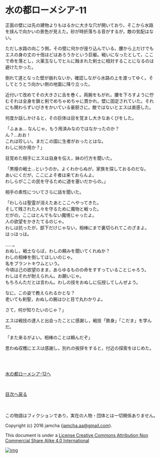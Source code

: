 # 水の都ローメシア-11

正面の壁には先の建物よりもはるかに大きな穴が開いており，そこから水路  
を挟んで向かいの景色が見えた。砂が時折落ちる音がするが，敵の気配はな  
い。  

ただし水路の向こう側，その壁に何かが座り込んでいる。腰から上だけでも  
エスの身の丈の十倍ほどはあろうかという巨躯。戦いになったとして，ここ  
で命を落とし，火薬玉なしでヒルに蝕まれた剣士に相対することになるのは  
避けたかった。  

倒れて道となった壁が崩れないか，確認しながら水路の上を渡ってゆく。そ  
してとうとう向かい側の地面に降り立った。  

近付いて改めてその大きさに舌を巻く。両腕をもがれ，腰を下ろすように佇  
むそれは全身を鎖と剣でめちゃめちゃに貫かれ，壁に固定されていた。それ  
にも関わらずいびきをかいている豪胆さに，敵ではないとエスは直感した。  

何度か話しかけると，その巨体は目を覚まし大きなあくびをした。  

「ふぁぁ… なんじゃ，もう用済みなのではなかったのか？  
ん？…おお！  
これは珍しい。まだこの国に生者がおったとはな。  
わしに何か用か？」  

目覚めた相手にエスは自身を伝え，妹の行方を聞いた。  

「黒檀の戦士…というのか。よくわからぬが，家族を探しておるのだな。  
あいにくだが，ここによそ者は来ておらんよ。  
わしらがここの民を守るために道を塞いだからの。」  

相手の素性についてさらに話を聞いた。  

「わしらは聖霊が消えたあとここへやってきた。  
そして残された人々を守るために魔物と戦った。  
だがの，ここはとんでもない魔境じゃったよ。  
人の欲望をかきたてるのじゃ。  
わしは抗ったが，部下だけじゃない，相棒にまで裏切られてこのざまよ。  
はっはっは。  

……。  
おぬし，戦士ならば，わしの頼みを聞いてくれぬか？  
わしの相棒を倒してほしいのじゃ。  
名をブラントキウムという。  
今頃は己の欲望のまま，あらゆるものの命をすすっていることじゃろう。  
わしはそれが耐えられん。お願いじゃ。  
もちろんただとは言わん。わしの技をおぬしに伝授してしんぜよう。  

なに，この姿で教えられるかとな？  
老いても剣聖，おぬしの腕はひと目で丸わかりよ。  

さて，何が知りたいのじゃ？」  

エスは戦技の達人と出会ったことに感謝し，戦技「鉄身」「こだま」を学ん  
だ。  

「また来るがよい。相棒のことは頼んだぞ」  

思わぬ収穫にエスは感謝し，別れの挨拶をすると，付近の探索をはじめた。  

<br>  
<br>  

[水の都ローメシア-12へ](https://github.com/jamcha-aa/EbonyBlades/blob/master/articles/lawmessiah/12.md)  

<br>  

[目次へ戻る](https://github.com/jamcha-aa/EbonyBlades/blob/master/README.md)  

<br>  
<br>  
この物語はフィクションであり，実在の人物・団体とは一切関係ありません。  

Copyright (c) 2016 jamcha (jamcha.aa@gmail.com).  

This document is under a [License Creative Commons Attribution Non Commercial Share Alike 4.0 International](http://creativecommons.org/licenses/by-nc-sa/4.0/deed)  

[![img](http://i.creativecommons.org/l/by-nc-sa/3.0/80x15.png)](http://creativecommons.org/licenses/by-nc-sa/4.0/deed)